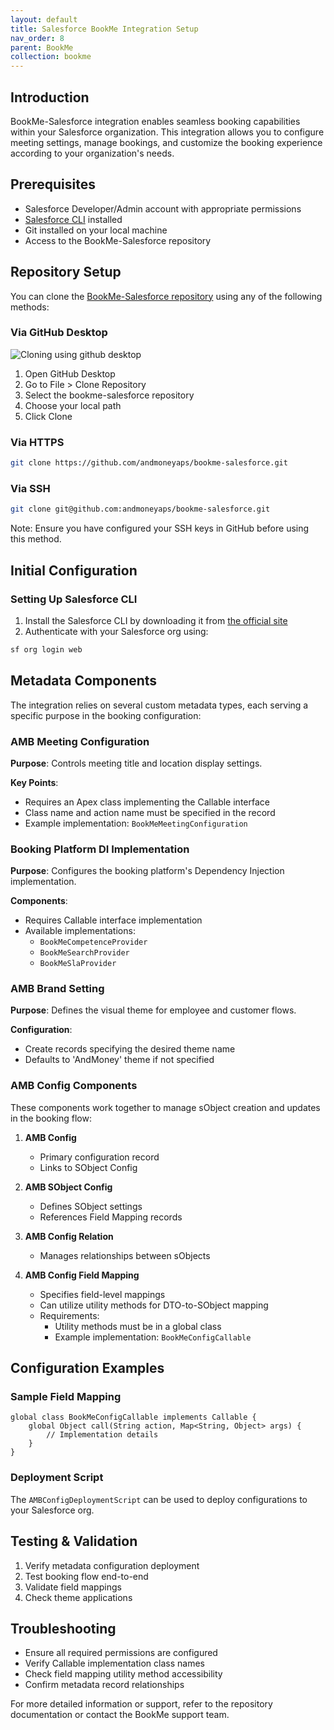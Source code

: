 ```yaml
---
layout: default
title: Salesforce BookMe Integration Setup
nav_order: 8
parent: BookMe
collection: bookme
---
```



## Introduction
BookMe-Salesforce integration enables seamless booking capabilities within your Salesforce organization. This integration allows you to configure meeting settings, manage bookings, and customize the booking experience according to your organization's needs.

## Prerequisites
- Salesforce Developer/Admin account with appropriate permissions
- [Salesforce CLI](https://developer.salesforce.com/tools/salesforcecli) installed
- Git installed on your local machine
- Access to the BookMe-Salesforce repository

## Repository Setup
You can clone the [BookMe-Salesforce repository](https://github.com/andmoneyaps/bookme-salesforce#) using any of the following methods:

### Via GitHub Desktop
![Cloning using github desktop](../../assets/images/gh-desktop-clone.png)
1. Open GitHub Desktop
2. Go to File > Clone Repository
3. Select the bookme-salesforce repository
4. Choose your local path
5. Click Clone

### Via HTTPS
```bash
git clone https://github.com/andmoneyaps/bookme-salesforce.git
```

### Via SSH
```bash
git clone git@github.com:andmoneyaps/bookme-salesforce.git
```
Note: Ensure you have configured your SSH keys in GitHub before using this method.

## Initial Configuration

### Setting Up Salesforce CLI
1. Install the Salesforce CLI by downloading it from [the official site](https://developer.salesforce.com/tools/salesforcecli)
2. Authenticate with your Salesforce org using:
```bash
sf org login web
```

## Metadata Components
The integration relies on several custom metadata types, each serving a specific purpose in the booking configuration:

### AMB Meeting Configuration
**Purpose**: Controls meeting title and location display settings.

**Key Points**:
- Requires an Apex class implementing the Callable interface
- Class name and action name must be specified in the record
- Example implementation: `BookMeMeetingConfiguration`

### Booking Platform DI Implementation
**Purpose**: Configures the booking platform's Dependency Injection implementation.

**Components**:
- Requires Callable interface implementation
- Available implementations:
  - `BookMeCompetenceProvider`
  - `BookMeSearchProvider`
  - `BookMeSlaProvider`

### AMB Brand Setting
**Purpose**: Defines the visual theme for employee and customer flows.

**Configuration**:
- Create records specifying the desired theme name
- Defaults to 'AndMoney' theme if not specified

### AMB Config Components
These components work together to manage sObject creation and updates in the booking flow:

1. **AMB Config**
   - Primary configuration record
   - Links to SObject Config

2. **AMB SObject Config**
   - Defines SObject settings
   - References Field Mapping records

3. **AMB Config Relation**
   - Manages relationships between sObjects

4. **AMB Config Field Mapping**
   - Specifies field-level mappings
   - Can utilize utility methods for DTO-to-SObject mapping
   - Requirements:
     - Utility methods must be in a global class
     - Example implementation: `BookMeConfigCallable`

## Configuration Examples

### Sample Field Mapping
```apex
global class BookMeConfigCallable implements Callable {
    global Object call(String action, Map<String, Object> args) {
        // Implementation details
    }
}
```

### Deployment Script
The `AMBConfigDeploymentScript` can be used to deploy configurations to your Salesforce org.

## Testing & Validation
1. Verify metadata configuration deployment
2. Test booking flow end-to-end
3. Validate field mappings
4. Check theme applications

## Troubleshooting
- Ensure all required permissions are configured
- Verify Callable implementation class names
- Check field mapping utility method accessibility
- Confirm metadata record relationships

For more detailed information or support, refer to the repository documentation or contact the BookMe support team.
